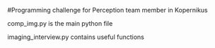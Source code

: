 #Programming challenge for Perception team member in Kopernikus

comp_img.py is the main python file

imaging_interview.py contains useful functions
